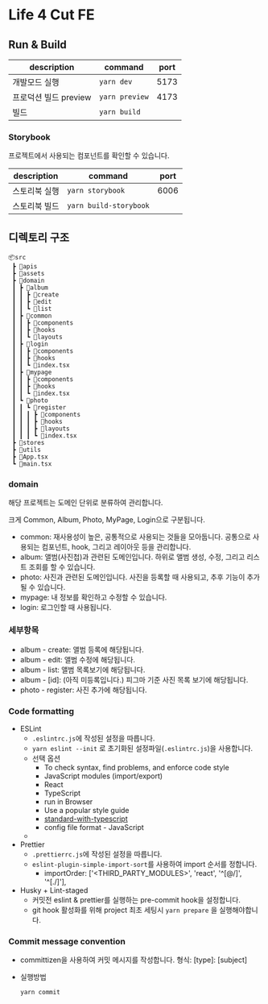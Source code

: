 # Life 4 Cut FE

## Run & Build

| description     | command        | port |
|-----------------|----------------|------|
| 개발모드 실행         | `yarn dev`     | 5173 |
| 프로덕션 빌드 preview | `yarn preview` | 4173 |
| 빌드              | `yarn build`   |      |

### Storybook
프로젝트에서 사용되는 컴포넌트를 확인할 수 있습니다.

| description | command                | port   |
|-------------|------------------------|--------|
| 스토리북 실행     | `yarn storybook`       | 6006   |
| 스토리북 빌드     | `yarn build-storybook` |        |



## 디렉토리 구조

``` text
📦src
 ┣ 📂apis
 ┣ 📂assets
 ┣ 📂domain
 ┃ ┣ 📂album
 ┃ ┃ ┣ 📂create
 ┃ ┃ ┣ 📂edit
 ┃ ┃ ┗ 📂list
 ┃ ┣ 📂common
 ┃ ┃ ┣ 📂components
 ┃ ┃ ┣ 📂hooks
 ┃ ┃ ┗ 📂layouts
 ┃ ┣ 📂login
 ┃ ┃ ┣ 📂components
 ┃ ┃ ┣ 📂hooks
 ┃ ┃ ┗ 📜index.tsx
 ┃ ┣ 📂mypage
 ┃ ┃ ┣ 📂components
 ┃ ┃ ┣ 📂hooks
 ┃ ┃ ┗ 📜index.tsx
 ┃ ┗ 📂photo
 ┃ ┃ ┗ 📂register
 ┃ ┃ ┃ ┣ 📂components
 ┃ ┃ ┃ ┣ 📂hooks
 ┃ ┃ ┃ ┣ 📂layouts
 ┃ ┃ ┃ ┗ 📜index.tsx
 ┣ 📂stores
 ┣ 📂utils
 ┣ 📜App.tsx
 ┗ 📜main.tsx

```

### domain

해당 프로젝트는 도메인 단위로 분류하여 관리합니다. </br>

크게 Common, Album, Photo, MyPage, Login으로 구분됩니다.

- common: 재사용성이 높은, 공통적으로 사용되는 것들을 모아둡니다. 공통으로 사용되는 컴포넌트, hook, 그리고 레이아웃 등을 관리합니다.
- album: 앨범(사진첩)과 관련된 도메인입니다. 하위로 앨범 생성, 수정, 그리고 리스트 조회를 할 수 있습니다.
- photo: 사진과 관련된 도메인입니다. 사진을 등록할 때 사용되고, 추후 기능이 추가될 수 있습니다.
- mypage: 내 정보를 확인하고 수정할 수 있습니다.
- login: 로그인할 때 사용됩니다.

### 세부항목

- album - create: 앨범 등록에 해당됩니다.
- album - edit: 앨범 수정에 해당됩니다.
- album - list: 앨범 목록보기에 해당됩니다.
- album - [id]: (아직 미등록입니다.) 피그마 기준 사진 목록 보기에 해당됩니다.
- photo - register: 사진 추가에 해당됩니다.

### Code formatting

- ESLint
    - `.eslintrc.js`에 작성된 설정을 따릅니다.
    - `yarn eslint --init` 로 초기화된 설정파일(`.eslintrc.js`)을 사용합니다.
    - 선택 옵션
        - To check syntax, find problems, and enforce code style
        - JavaScript modules (import/export)
        - React
        - TypeScript
        - run in Browser
        - Use a popular style guide
        - [standard-with-typescript](https://github.com/standard/eslint-config-standard-with-typescript)
        - config file format - JavaScript
    -
- Prettier
    - `.prettierrc.js`에 작성된 설정을 따릅니다.
    - `eslint-plugin-simple-import-sort`를 사용하여 import 순서를 정합니다.
        - importOrder: ['<THIRD_PARTY_MODULES>', 'react', '^[@/]', '^[./]'],
- Husky + Lint-staged
    - 커밋전 eslint & prettier를 실행하는 pre-commit hook을 설정합니다.
    - git hook 활성화를 위해 project 최초 세팅시 `yarn prepare` 을 실행해야합니다.

### Commit message convention

- committizen을 사용하여 커밋 메시지를 작성합니다. 형식: [type]: [subject]
- 실행방법

  `yarn commit` 

